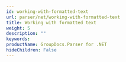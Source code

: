 ```yaml
---
id: working-with-formatted-text
url: parser/net/working-with-formatted-text
title: Working with formatted text
weight: 5
description: ""
keywords: 
productName: GroupDocs.Parser for .NET
hideChildren: False
---
```

